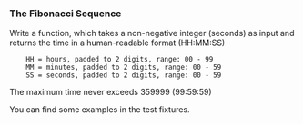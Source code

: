 ### The Fibonacci Sequence

Write a function, which takes a non-negative integer (seconds) as input and returns the time in a human-readable format (HH:MM:SS)

```
    HH = hours, padded to 2 digits, range: 00 - 99
    MM = minutes, padded to 2 digits, range: 00 - 59
    SS = seconds, padded to 2 digits, range: 00 - 59
```

The maximum time never exceeds 359999 (99:59:59)

You can find some examples in the test fixtures.

